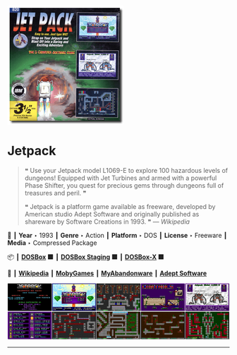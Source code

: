 ![](Thumbnail.png "application-thumbnail")

# Jetpack

> ❝ Use your Jetpack model L1069-E to explore 100 hazardous levels of dungeons! Equipped with Jet Turbines and armed with a powerful Phase Shifter, you quest for precious gems through dungeons full of treasures and peril. ❞
>
> ❝ Jetpack is a platform game available as freeware, developed by American studio Adept Software and originally published as shareware by Software Creations in 1993. ❞ — *Wikipedia*
>

📌 ┃ **Year** ‣ 1993 ┃ **Genre** ‣ Action ┃ **Platform** ‣ DOS ┃ **License** ‣ Freeware ┃ **Media** ‣ Compressed Package 

📦 ┃ **[DOSBox](https://www.dosbox.com/) 🟩** ┃ **[DOSBox Staging](https://dosbox-staging.github.io/) 🟩** ┃ **[DOSBox-X](https://dosbox-x.com/) 🟩** 

📎 ┃ **[Wikipedia](https://en.wikipedia.org/wiki/Jetpack_(video_game))** ┃ **[MobyGames](https://www.mobygames.com/game/10449/jetpack/)** ┃ **[MyAbandonware](https://www.myabandonware.com/game/jetpack-1pg)** ┃ **[Adept Software](https://www.adeptsoftware.com/jetpack/)** 

![](Montage.png "Jetpack")

---

